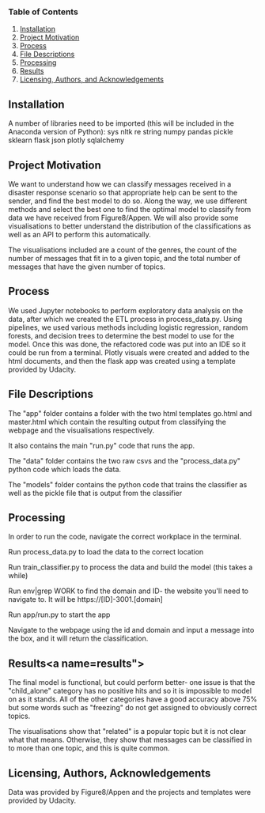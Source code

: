 
### Table of Contents

1. [Installation](#installation)
2. [Project Motivation](#motivation)
3. [Process](#process)
4. [File Descriptions](#files)
5. [Processing](#processing)
6. [Results](#results)
7. [Licensing, Authors, and Acknowledgements](#licensing)

## Installation <a name="installation"></a>
A number of libraries need to be imported (this will be included in the Anaconda version of Python):
sys
nltk
re
string
numpy
pandas
pickle
sklearn
flask
json
plotly
sqlalchemy


## Project Motivation<a name="motivation"></a>

We want to understand how we can classify messages received in a disaster response scenario  so that appropriate help can be sent to the sender, and find the best model to do so. Along the way, we use different methods and select the best one to find the optimal model to classify from data we have received from Figure8/Appen. We will also provide some visualisations to better understand the distribution of the classifications as well as an API to perform this automatically.

The visualisations included are a count of the genres, the count of the number of messages that fit in to a given topic, and the total number of messages that have the given number of topics.

## Process <a name= "process"></a>
We used Jupyter notebooks to perform exploratory data analysis on the data, after which we created the ETL process in process_data.py. 
Using pipelines, we used various methods including logistic regression, random forests, and decision trees to determine the best model to use for the model. Once this was done, the refactored code was put into an IDE so it could be run from a terminal. 
Plotly visuals were created and added to the html documents, and then the flask app was created using a template provided by Udacity.


## File Descriptions <a name="files"></a>

The "app" folder contains a folder with the two html templates go.html and master.html which contain the resulting output from classifying the webpage and the visualisations respectively.

It also contains the main "run.py" code that runs the app.

The "data" folder contains the two raw csvs and the "process_data.py" python code which loads the data.

The "models" folder contains the python code that trains the classifier as well as the pickle file that is output from the classifier

## Processing<a name="processing"></a>

In order to run the code, navigate the correct workplace in the terminal.

Run process_data.py to load the data to the correct location

Run train_classifier.py to process the data and build the model (this takes a while)

Run env|grep WORK to find the domain and ID- the website you'll need to navigate to. It will be https://[ID]-3001.[domain]

Run app/run.py to start the app

Navigate to the webpage using the id and domain and input a message into the box, and it will return the classification.

## Results<a name=results"></a>
The final model is functional, but could perform better- one issue is that the "child_alone" category has no positive hits and so it is impossible to model on as it stands. All of the other categories have a good accuracy above 75% but some words such as "freezing" do not get assigned to obviously correct topics.
  
The visualisations show that "related" is a popular topic but it is not clear what that means. Otherwise, they show that messages can be classified in to more than one topic, and this is quite common.

## Licensing, Authors, Acknowledgements<a name="licensing"></a>

Data was provided by Figure8/Appen and the projects and templates were provided by Udacity.


